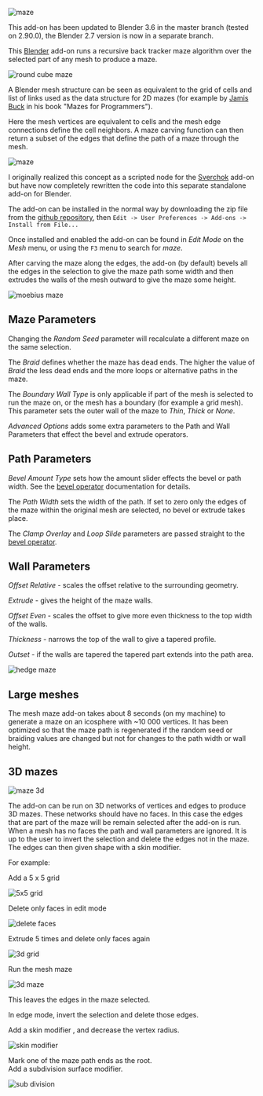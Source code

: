 ![maze](./images/maze.png)

This add-on has been updated to Blender 3.6 in the master branch (tested on 2.90.0), the Blender 2.7 version is now in a separate branch.

This [Blender](https://www.blender.org/) add-on runs a recursive back tracker maze algorithm over the selected part of any mesh to produce a maze.

![round cube maze](./images/mesh_maze_screenshot.png)

A Blender mesh structure can be seen as equivalent to the grid of cells and list of links used as the data structure for 2D mazes (for example by [Jamis Buck](http://weblog.jamisbuck.org/2011/2/7/maze-generation-algorithm-recap) in his book "Mazes for Programmers").

Here the mesh vertices are equivalent to cells and the mesh edge connections define the cell neighbors. A maze carving function can then return a subset of the edges that define the path of a maze through the mesh.

![maze](./images/maze__2D_simple_02_012.png)

I originally realized this concept as a scripted node for the [Sverchok](http://nikitron.cc.ua/sverchok_en.html) add-on but have now completely rewritten the code into this separate standalone add-on for Blender.

The add-on can be installed in the normal way by downloading the zip file from the [github repository](https://github.com/elfnor/mesh_maze), then `Edit -> User Preferences -> Add-ons -> Install from File...`

Once installed and enabled the add-on can be found in *Edit Mode* on the *Mesh* menu, or using the `F3` menu to search for *maze*.

After carving the maze along the edges, the add-on (by default) bevels all the edges in the selection to give the maze path some width and then extrudes the walls of the mesh outward to give the maze some height.

![moebius maze](./images/moebius_02_003.png)

## Maze Parameters

Changing the *Random Seed* parameter will recalculate a different maze on the same selection.

The *Braid* defines whether the maze has dead ends. The higher the value of *Braid* the less dead ends and the more loops or alternative paths in the maze.

The *Boundary Wall Type* is only applicable if part of the mesh is selected to run the maze on, or the mesh has a boundary (for example a grid mesh). This parameter sets the outer wall of the maze to *Thin*, *Thick* or *None*.

*Advanced Options* adds some extra parameters to the Path and Wall Parameters that effect the bevel and extrude operators.

## Path Parameters

*Bevel Amount Type* sets how the amount slider effects the bevel or path width. See the [bevel operator]() documentation for details.

The *Path Width* sets the width of the path. If set to zero only the edges of the maze within the original mesh are selected, no bevel or extrude takes place.

The *Clamp Overlay* and *Loop Slide* parameters are passed straight to the [bevel operator]().

## Wall Parameters

*Offset Relative* - scales the offset relative to the surrounding geometry.

*Extrude* - gives the height of the maze walls.

*Offset Even* - scales the offset to give more even thickness to the top width of the walls.

*Thickness* - narrows the top of the wall to give a tapered profile.

*Outset* - if the walls are tapered the tapered part extends into the path area.

![hedge maze](./images/hedge_maze.png)

## Large meshes

The mesh maze add-on takes about 8 seconds (on my machine) to generate a maze on an icosphere with ~10 000 vertices. It has been optimized so that the maze path is regenerated if the random seed or braiding values are changed but not for changes to the path width or wall height.

## 3D mazes

![maze 3d](./images/maze_3D.png)

The add-on can be run on 3D networks of vertices and edges to produce 3D mazes. These networks should have no faces. In this case the edges that are part of the maze will be remain selected after the add-on is run. When a mesh has no faces the path and wall parameters are ignored. It is up to the user to invert the selection and delete the edges not in the maze. The edges can then given shape with a skin modifier.

For example:

Add a 5 x 5 grid  

![5x5 grid](./images/image.png)

Delete only faces in edit mode  

![delete faces](./images/image(1).png)


Extrude 5 times and delete only faces again  

![3d grid](./images/image(2).png)

Run the mesh maze  

![3d maze](./images/image(3).png)

This leaves the edges in the maze selected.  


In edge mode, invert the selection and delete those edges.  

Add a skin modifier , and decrease the vertex radius.  

![skin modifier](./images/image(4).png)

Mark one of the maze path ends as the root.  
Add a subdivision surface modifier.  

![sub division](./images/image(5).png)





